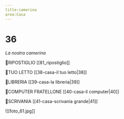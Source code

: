 ```yaml
---
title:camerina
area:Casa
---
```

# 36
_La nostra camerina_

👀RIPOSTIGLIO [[81_ripostiglio]]

👀TUO LETTO [[38-casa-il tuo letto|38]]

👀LIBRERIA [[39-casa-la libreria|39]]

👀COMPUTER FRATELLONE [[40-casa-il computer|40]]

👀SCRIVANIA [[41-casa-scrivania grande|41]]

![[foto_61.jpg]]